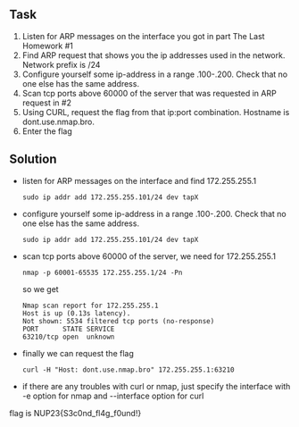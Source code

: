 ## Task

1. Listen for ARP messages on the interface you got in part The Last Homework #1
2. Find ARP request that shows you the ip addresses used in the network. Network prefix is /24
3. Configure yourself some ip-address in a range .100-.200. Check that no one else has the same address.
4. Scan tcp ports above 60000 of the server that was requested in ARP request in #2
5. Using CURL, request the flag from that ip:port combination. Hostname is dont.use.nmap.bro.
6. Enter the flag

## Solution

* listen for ARP messages on the interface and find 172.255.255.1

    ```sudo ip addr add 172.255.255.101/24 dev tapX```

* configure yourself some ip-address in a range .100-.200. Check that no one else has the same address.

    ```sudo ip addr add 172.255.255.101/24 dev tapX```

* scan tcp ports above 60000 of the server, we need for 172.255.255.1

    ```nmap -p 60001-65535 172.255.255.1/24 -Pn```

    so we get 
    ```
    Nmap scan report for 172.255.255.1
    Host is up (0.13s latency).
    Not shown: 5534 filtered tcp ports (no-response)
    PORT      STATE SERVICE
    63210/tcp open  unknown
    ```

* finally we can request the flag

    ```curl -H "Host: dont.use.nmap.bro" 172.255.255.1:63210```

* if there are any troubles with curl or nmap, just specify the interface with -e option for nmap and --interface option for curl

flag is NUP23{S3c0nd_fl4g_f0und!}